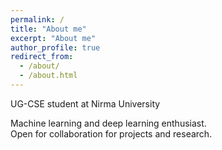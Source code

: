 ```yaml
---
permalink: /
title: "About me"
excerpt: "About me"
author_profile: true
redirect_from: 
  - /about/
  - /about.html
---
```



UG-CSE student at Nirma University

Machine learning and deep learning enthusiast. <br>
Open for collaboration for projects and research.






<script type="text/javascript">
	document.querySelector("link[rel='shortcut icon']").href = "{{ base_path }}/images/aboutme.png";
	document.querySelector("link[rel*='icon']").href = "{{ base_path }}/images/aboutme.png";
</script>